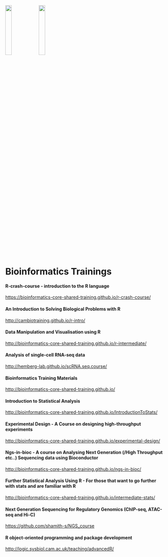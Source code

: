 <img src="https://www.cam.ac.uk/sites/www.cam.ac.uk/files/inner-images/logo.jpg" width="20%" height="20%" />
<img src="https://www.cancerresearchuk.org/sites/all/themes/custom/cruk/cruk-logo.svg" width="20%" height="20%" />

# Bioinformatics Trainings
#### R-crash-course - introduction to the R language
https://bioinformatics-core-shared-training.github.io/r-crash-course/
#### An Introduction to Solving Biological Problems with R
http://cambiotraining.github.io/r-intro/
#### Data Manipulation and Visualisation using R
http://bioinformatics-core-shared-training.github.io/r-intermediate/
#### Analysis of single-cell RNA-seq data
http://hemberg-lab.github.io/scRNA.seq.course/
#### Bioinformatics Training Materials
http://bioinformatics-core-shared-training.github.io/
#### Introduction to Statistical Analysis
http://bioinformatics-core-shared-training.github.io/IntroductionToStats/
#### Experimental Design - A Course on designing high-throughput experiments
http://bioinformatics-core-shared-training.github.io/experimental-design/
#### Ngs-in-bioc - A course on Analysing Next Generation (/High Throughput etc..) Sequencing data using Bioconductor
http://bioinformatics-core-shared-training.github.io/ngs-in-bioc/
#### Further Statistical Analysis Using R - For those that want to go further with stats and are familiar with R
http://bioinformatics-core-shared-training.github.io/intermediate-stats/
#### Next Generation Sequencing for Regulatory Genomics (ChIP-seq, ATAC-seq and Hi-C)
https://github.com/shamith-s/NGS_course
#### R object-oriented programming and package development
http://logic.sysbiol.cam.ac.uk/teaching/advancedR/
